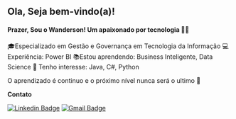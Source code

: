 ## Ola, Seja bem-vindo(a)!

#### Prazer, Sou o Wanderson! Um apaixonado por tecnologia  👨‍💻

🎓Especializado em Gestão e Governança em Tecnologia da Informação
💻Experiência: Power BI
📚Estou aprendendo: Business Inteligente, Data Science
🎯 Tenho interesse: Java, C#, Python

O aprendizado é continuo e o próximo nível nunca será o ultimo 🚀

**Contato**

[![Linkedin Badge](https://img.shields.io/badge/-LinkedIn-blue?style=flat-square&logo=Linkedin&logoColor=white&link=https://www.linkedin.com/in/wandersonsousacastro/)](https://www.linkedin.com/in/wandersonsousacastro/)  [![Gmail Badge](https://img.shields.io/badge/-Gmail-c14438?style=flat-square&logo=Gmail&logoColor=white&link=mailtowanderson.sousacastro@gmail.com)](mailto:wanderson.sousacastro@gmail.com)  
  
